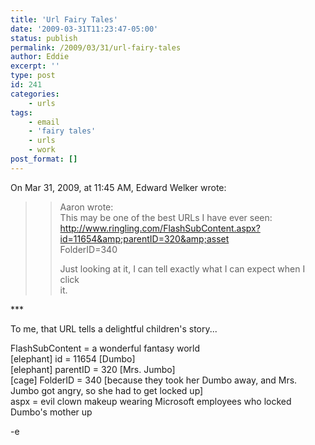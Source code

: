 ```yaml
---
title: 'Url Fairy Tales'
date: '2009-03-31T11:23:47-05:00'
status: publish
permalink: /2009/03/31/url-fairy-tales
author: Eddie
excerpt: ''
type: post
id: 241
categories:
    - urls
tags:
    - email
    - 'fairy tales'
    - urls
    - work
post_format: []
---
```

On Mar 31, 2009, at 11:45 AM, Edward Welker wrote:

>> Aaron wrote:  
>> This may be one of the best URLs I have ever seen:  
>> http://www.ringling.com/FlashSubContent.aspx?id=11654&amp;parentID=320&amp;asset  
>> FolderID=340  
>>  
>> Just looking at it, I can tell exactly what I can expect when I click  
>> it.

\*\*\*

To me, that URL tells a delightful children's story...

FlashSubContent = a wonderful fantasy world  
\[elephant\] id = 11654 \[Dumbo\]  
\[elephant\] parentID = 320 \[Mrs. Jumbo\]  
\[cage\] FolderID = 340 \[because they took her Dumbo away, and Mrs. Jumbo got angry, so she had to get locked up\]  
aspx = evil clown makeup wearing Microsoft employees who locked Dumbo's mother up

-e